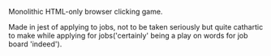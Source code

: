 Monolithic HTML-only browser clicking game. 

Made in jest of applying to jobs, not to be taken seriously but quite cathartic to make while applying for jobs('certainly' being a play on words for job board 'indeed').
